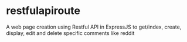 # restfulapiroute

A web page creation using Restful API in ExpressJS to get/index, create, display, edit and delete specific comments like reddit
